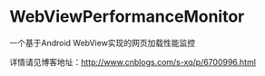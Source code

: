 # WebViewPerformanceMonitor
一个基于Android WebView实现的网页加载性能监控

详情请见博客地址：http://www.cnblogs.com/s-xq/p/6700996.html